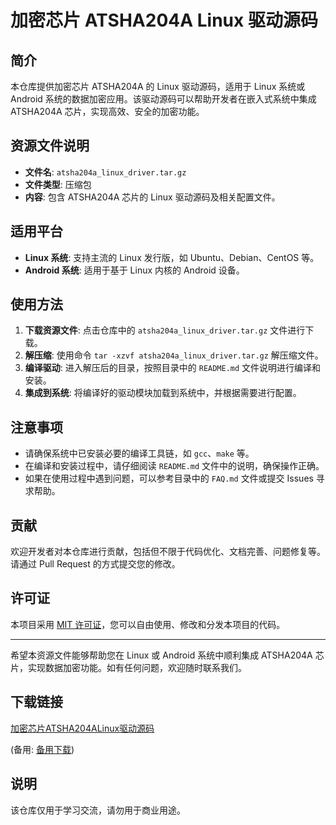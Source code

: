 # 加密芯片 ATSHA204A Linux 驱动源码

## 简介

本仓库提供加密芯片 ATSHA204A 的 Linux 驱动源码，适用于 Linux 系统或 Android 系统的数据加密应用。该驱动源码可以帮助开发者在嵌入式系统中集成 ATSHA204A 芯片，实现高效、安全的加密功能。

## 资源文件说明

- **文件名**: `atsha204a_linux_driver.tar.gz`
- **文件类型**: 压缩包
- **内容**: 包含 ATSHA204A 芯片的 Linux 驱动源码及相关配置文件。

## 适用平台

- **Linux 系统**: 支持主流的 Linux 发行版，如 Ubuntu、Debian、CentOS 等。
- **Android 系统**: 适用于基于 Linux 内核的 Android 设备。

## 使用方法

1. **下载资源文件**: 点击仓库中的 `atsha204a_linux_driver.tar.gz` 文件进行下载。
2. **解压缩**: 使用命令 `tar -xzvf atsha204a_linux_driver.tar.gz` 解压缩文件。
3. **编译驱动**: 进入解压后的目录，按照目录中的 `README.md` 文件说明进行编译和安装。
4. **集成到系统**: 将编译好的驱动模块加载到系统中，并根据需要进行配置。

## 注意事项

- 请确保系统中已安装必要的编译工具链，如 `gcc`、`make` 等。
- 在编译和安装过程中，请仔细阅读 `README.md` 文件中的说明，确保操作正确。
- 如果在使用过程中遇到问题，可以参考目录中的 `FAQ.md` 文件或提交 Issues 寻求帮助。

## 贡献

欢迎开发者对本仓库进行贡献，包括但不限于代码优化、文档完善、问题修复等。请通过 Pull Request 的方式提交您的修改。

## 许可证

本项目采用 [MIT 许可证](LICENSE)，您可以自由使用、修改和分发本项目的代码。

---

希望本资源文件能够帮助您在 Linux 或 Android 系统中顺利集成 ATSHA204A 芯片，实现数据加密功能。如有任何问题，欢迎随时联系我们。

## 下载链接
[加密芯片ATSHA204ALinux驱动源码](https://pan.quark.cn/s/051cac062175) 

(备用: [备用下载](https://pan.baidu.com/s/1UUwVUWY0f7KMEE5BBNAiqA?pwd=1234))

## 说明

该仓库仅用于学习交流，请勿用于商业用途。
